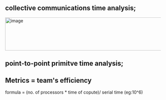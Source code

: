collective communications time analysis;
-
<img width="824" height="107" alt="image" src="https://github.com/user-attachments/assets/ab559c9a-90da-44ee-a187-c6bd5823233f" />


point-to-point primitve time analysis;
-

<have to work>


Metrics = team's efficiency
-


formula = (no. of processors * time of copute)/ serial time (eg:10^6)

